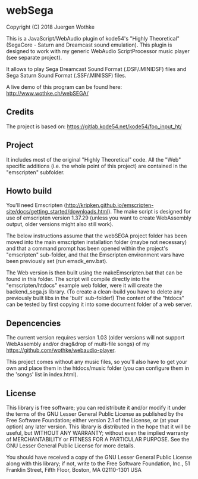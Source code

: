 # webSega

Copyright (C) 2018 Juergen Wothke

This is a JavaScript/WebAudio plugin of kode54's "Highly Theoretical" (SegaCore - Saturn and Dreamcast sound emulation). This 
plugin is designed to work with my generic WebAudio ScriptProcessor music player (see separate project). 

It allows to play Sega Dreamcast Sound Format (.DSF/.MINIDSF) files and Sega Saturn Sound 
Format (.SSF/.MINISSF) files.

A live demo of this program can be found here: http://www.wothke.ch/webSEGA/


## Credits
The project is based on: https://gitlab.kode54.net/kode54/foo_input_ht/


## Project
It includes most of the original "Highly Theoretical" code. All the "Web" specific 
additions (i.e. the whole point of this project) are contained in the "emscripten" subfolder.


## Howto build

You'll need Emscripten (http://kripken.github.io/emscripten-site/docs/getting_started/downloads.html). The make script 
is designed for use of emscripten version 1.37.29 (unless you want to create WebAssembly output, older versions might 
also still work).

The below instructions assume that the webSEGA project folder has been moved into the main emscripten 
installation folder (maybe not necessary) and that a command prompt has been opened within the 
project's "emscripten" sub-folder, and that the Emscripten environment vars have been previously 
set (run emsdk_env.bat).

The Web version is then built using the makeEmscripten.bat that can be found in this folder. The 
script will compile directly into the "emscripten/htdocs" example web folder, were it will create 
the backend_sega.js library. (To create a clean-build you have to delete any previously built libs in the 
'built' sub-folder!) The content of the "htdocs" can be tested by first copying it into some 
document folder of a web server. 


## Depencencies

The current version requires version 1.03 (older versions will not
support WebAssembly and/or drag&drop of multi-file songs) of my https://github.com/wothke/webaudio-player.

This project comes without any music files, so you'll also have to get your own and place them
in the htdocs/music folder (you can configure them in the 'songs' list in index.html).


## License

This library is free software; you can redistribute it and/or modify it
under the terms of the GNU Lesser General Public License as published by
the Free Software Foundation; either version 2.1 of the License, or (at
your option) any later version. This library is distributed in the hope
that it will be useful, but WITHOUT ANY WARRANTY; without even the implied
warranty of MERCHANTABILITY or FITNESS FOR A PARTICULAR PURPOSE. See the
GNU Lesser General Public License for more details.

You should have received a copy of the GNU Lesser General Public
License along with this library; if not, write to the Free Software
Foundation, Inc., 51 Franklin Street, Fifth Floor, Boston, MA  02110-1301 USA
